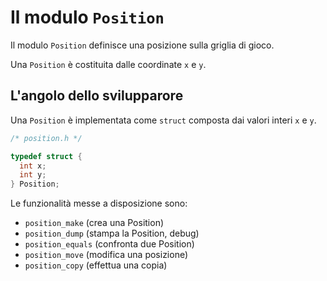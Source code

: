 # Il modulo `Position`

Il modulo `Position` definisce una posizione sulla griglia di gioco.

Una `Position` è costituita dalle coordinate `x` e `y`.

## L'angolo dello svilupparore

Una `Position` è implementata come `struct` composta dai valori interi `x` e `y`.

```c
/* position.h */

typedef struct {
  int x;
  int y;
} Position;
```

Le funzionalità messe a disposizione sono:
- `position_make` (crea una Position)
- `position_dump` (stampa la Position, debug)
- `position_equals` (confronta due Position)
- `position_move` (modifica una posizione)
- `position_copy` (effettua una copia)
